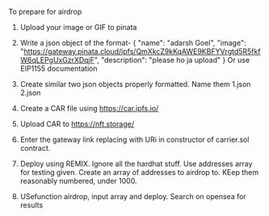 To prepare for airdrop

1. Upload your image or GIF to pinata
2. Write a json object of the format-
   {
   "name": "adarsh Goel",
   "image": "https://gateway.pinata.cloud/ipfs/QmXkcZ9kKqAWE9KBFYVrgtd5R5fkfW6qLEPgUxGzrXDqjF",
   "description": "please ho ja upload"
   }
   Or use EIP1155 documentation

3. Create similar two json objects properly formatted. Name them 1.json 2.json
4. Create a CAR file using https://car.ipfs.io/
5. Upload CAR to https://nft.storage/
6. Enter the gateway link replacing with URi in constructor of carrier.sol contract.
7. Deploy using REMIX. Ignore all the hardhat stuff. Use addresses array for testing given. Create an array of addresses to airdrop to. KEep them reasonably numbered, under 1000.
8. USefunction airdrop, input array and deploy. Search on opensea for results
